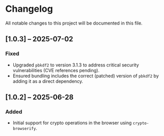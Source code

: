 # Changelog

All notable changes to this project will be documented in this file.

## [1.0.3] – 2025-07-02
### Fixed
- Upgraded `pbkdf2` to version 3.1.3 to address critical security vulnerabilities (CVE references pending).
- Ensured bundling includes the correct (patched) version of `pbkdf2` by adding it as a direct dependency.

## [1.0.2] – 2025-06-28
### Added
- Initial support for crypto operations in the browser using `crypto-browserify`.
